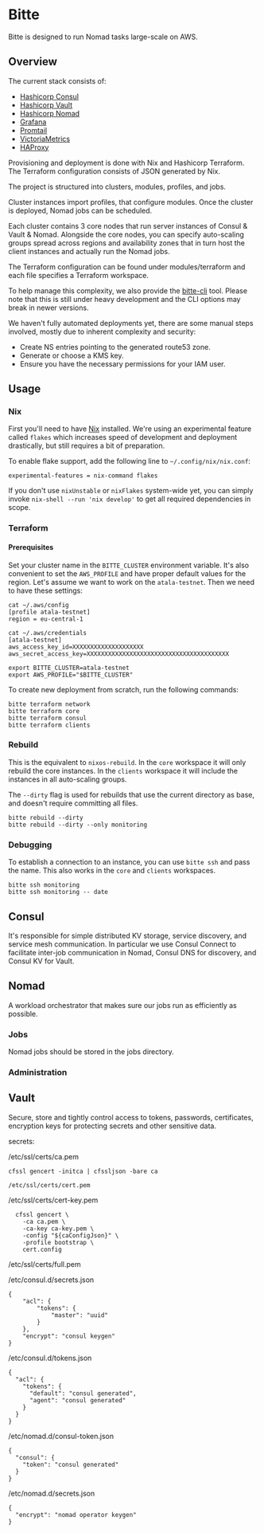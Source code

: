 # Bitte

Bitte is designed to run Nomad tasks large-scale on AWS.

## Overview

The current stack consists of:

* [Hashicorp Consul](https://www.consul.io)
* [Hashicorp Vault](https://www.vaultproject.io/)
* [Hashicorp Nomad](https://www.nomadproject.io/)
* [Grafana](https://grafana.com/)
* [Promtail](https://grafana.com/docs/loki/latest/clients/promtail/)
* [VictoriaMetrics](https://victoriametrics.com/)
* [HAProxy](https://www.haproxy.org/)

Provisioning and deployment is done with Nix and Hashicorp Terraform.
The Terraform configuration consists of JSON generated by Nix.

The project is structured into clusters, modules, profiles, and jobs.

Cluster instances import profiles, that configure modules. Once the cluster is
deployed, Nomad jobs can be scheduled.

Each cluster contains 3 core nodes that run server instances of Consul & Vault &
Nomad. Alongside the core nodes, you can specify auto-scaling groups spread
across regions and availability zones that in turn host the client instances and
actually run the Nomad jobs.

The Terraform configuration can be found under modules/terraform and each file
specifies a Terraform workspace.

To help manage this complexity, we also provide the
[bitte-cli](https://github.com/input-output-hk/bitte-cli) tool. Please note that
this is still under heavy development and the CLI options may break in newer
versions.

We haven't fully automated deployments yet, there are some manual steps
involved, mostly due to inherent complexity and security:

* Create NS entries pointing to the generated route53 zone.
* Generate or choose a KMS key.
* Ensure you have the necessary permissions for your IAM user.

## Usage

### Nix

First you'll need to have [Nix](https://nixos.org/) installed.
We're using an experimental feature called `flakes` which increases speed of
development and deployment drastically, but still requires a bit of preparation.

To enable flake support, add the following line to `~/.config/nix/nix.conf`:

    experimental-features = nix-command flakes

If you don't use `nixUnstable` or `nixFlakes` system-wide yet, you can simply
invoke `nix-shell --run 'nix develop'` to get all required dependencies in
scope.

### Terraform

#### Prerequisites

Set your cluster name in the `BITTE_CLUSTER` environment variable. It's also
convenient to set the `AWS_PROFILE` and have proper default values for the
region. Let's assume we want to work on the `atala-testnet`. Then we need to
have these settings:

    cat ~/.aws/config
    [profile atala-testnet]
    region = eu-central-1

    cat ~/.aws/credentials
    [atala-testnet]
    aws_access_key_id=XXXXXXXXXXXXXXXXXXXX
    aws_secret_access_key=XXXXXXXXXXXXXXXXXXXXXXXXXXXXXXXXXXXXXXXX

    export BITTE_CLUSTER=atala-testnet
    export AWS_PROFILE="$BITTE_CLUSTER"


To create new deployment from scratch, run the following commands:

    bitte terraform network
    bitte terraform core
    bitte terraform consul
    bitte terraform clients

### Rebuild

This is the equivalent to `nixos-rebuild`. In the `core` workspace it will only
rebuild the core instances. In the `clients` workspace it will include the
instances in all auto-scaling groups.

The `--dirty` flag is used for rebuilds that use the current directory as base,
and doesn't require committing all files.

    bitte rebuild --dirty
    bitte rebuild --dirty --only monitoring

### Debugging
    
To establish a connection to an instance, you can use `bitte ssh` and pass the
name. This also works in the `core` and `clients` workspaces.

    bitte ssh monitoring
    bitte ssh monitoring -- date
    
## Consul

It's responsible for simple distributed KV storage, service discovery, and
service mesh communication. In particular we use Consul Connect to facilitate
inter-job communication in Nomad, Consul DNS for discovery, and Consul KV for
Vault.

## Nomad

A workload orchestrator that makes sure our jobs run as efficiently as possible.

### Jobs

Nomad jobs should be stored in the jobs directory.

### Administration

## Vault

Secure, store and tightly control access to tokens, passwords, certificates,
encryption keys for protecting secrets and other sensitive data.


secrets:

/etc/ssl/certs/ca.pem

    cfssl gencert -initca | cfssljson -bare ca

    /etc/ssl/certs/cert.pem

/etc/ssl/certs/cert-key.pem

      cfssl gencert \
        -ca ca.pem \
        -ca-key ca-key.pem \
        -config "${caConfigJson}" \
        -profile bootstrap \
        cert.config

/etc/ssl/certs/full.pem

/etc/consul.d/secrets.json

    {
        "acl": {
            "tokens": {
                "master": "uuid"
            }
        },
        "encrypt": "consul keygen"
    }

/etc/consul.d/tokens.json

    {
      "acl": {
        "tokens": {
          "default": "consul generated",
          "agent": "consul generated"
        }
      }
    }

/etc/nomad.d/consul-token.json

    {
      "consul": {
        "token": "consul generated"
      }
    }

/etc/nomad.d/secrets.json

    {
      "encrypt": "nomad operator keygen"
    }
